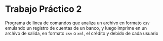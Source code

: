 # Trabajo Práctico 2

Programa de linea de comandos que analiza un archivo en formato `csv` emulando
un registro de cuentas de un banco, y luego imprime en un archivo de salida, en
formato `csv` o `xml`, el crédito y debido de cada usuario
